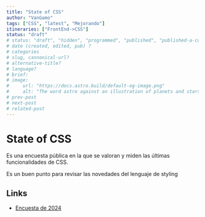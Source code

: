 ```yaml
---
title: "State of CSS"
author: "VanGamo"
tags: ["CSS", "latest", "Mejorando"]
itineraries: ["FrontEnd->CSS"]
status: "draft"
# status: "draft", "hidden", "programmed", "published", "published-a-completar", "published-no-index"
# date (created, edited, pub) ?
# categories
# slug, cannonical-url?
# alternative-title?
# language?
# brief:
# image:
#     url: "https://docs.astro.build/default-og-image.png"
#     alt: "The word astro against an illustration of planets and stars."
# prev-post
# next-post
# related-post
---
```


# State of CSS

Es una encuesta pública en la que se valoran y miden las últimas funcionalidades de CSS.

Es un buen punto para revisar las novedades del lenguaje de styling

## Links

- [Encuesta de 2024](https://survey.devographics.com/es-ES/survey/state-of-css/2024)